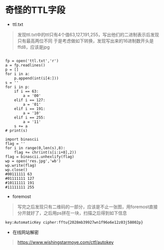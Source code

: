 
# 奇怪的TTL字段

* ttl.txt
> 发现ttl.txt中的ttl只有4个值63,127,191,255，写出他们的二进制表示后发现只有最高两位不同
  于是考虑做如下转换，发现写出来的16进制数开头是ffd8，应该是jpg
``` 

fp = open('ttl.txt','r')
a = fp.readlines()
p = []
for i in a:
    p.append(int(i[4:]))
s = ''
for i in p:
    if i == 63:
        a = '00'
    elif i == 127:
        a = '01'
    elif i == 191:
        a = '10'
    elif i == 255:
        a = '11'
    s += a
# print(s)

import binascii
flag = ''
for i in range(0,len(s),8):
    flag += chr(int(s[i:i+8],2))
flag = binascii.unhexlify(flag)
wp = open('res.jpg','wb')
wp.write(flag)
wp.close()
#00111111 63
#01111111 127
#10111111 191
#11111111 255
```

* foremost
> 写完之后发现只有二维码的一部分，应该是不止一张图，用foremost直接分开就好了，之后用ps拼在一块，扫描之后得到如下信息

``` 
key:AutomaticKey cipher:fftu{2028mb39927wn1f96o6e12z03j58002p}
```

* 在线网站解密
> https://www.wishingstarmoye.com/ctf/autokey





